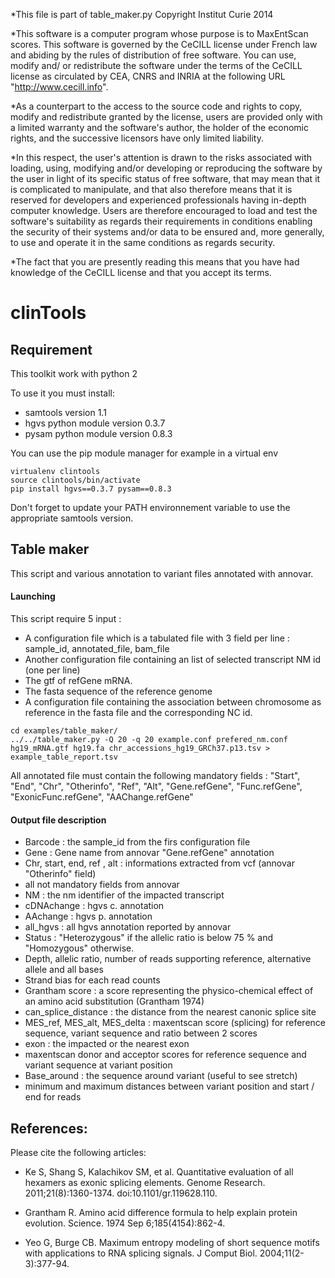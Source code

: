*This file is part of table_maker.py
Copyright Institut Curie 2014

*This software is a computer program whose purpose is to MaxEntScan scores.
This software is governed by the CeCILL license under French law and
abiding by the rules of distribution of free software.  You can  use, 
modify and/ or redistribute the software under the terms of the CeCILL
license as circulated by CEA, CNRS and INRIA at the following URL
"http://www.cecill.info". 

*As a counterpart to the access to the source code and  rights to copy,
modify and redistribute granted by the license, users are provided only
with a limited warranty  and the software's author,  the holder of the
economic rights,  and the successive licensors  have only  limited
liability. 

*In this respect, the user's attention is drawn to the risks associated
with loading,  using,  modifying and/or developing or reproducing the
software by the user in light of its specific status of free software,
that may mean  that it is complicated to manipulate,  and  that  also
therefore means  that it is reserved for developers  and  experienced
professionals having in-depth computer knowledge. Users are therefore
encouraged to load and test the software's suitability as regards their
requirements in conditions enabling the security of their systems and/or 
data to be ensured and,  more generally, to use and operate it in the 
same conditions as regards security. 

*The fact that you are presently reading this means that you have had
knowledge of the CeCILL license and that you accept its terms.

# clinTools

## Requirement

This toolkit work with python 2

To use it you must install:
  * samtools version 1.1
  * hgvs python module version 0.3.7
  * pysam python module version 0.8.3

You can use the pip module manager for example in a virtual env

```
virtualenv clintools
source clintools/bin/activate
pip install hgvs==0.3.7 pysam==0.8.3
```

Don't forget to update your PATH environnement variable to use the appropriate samtools version.

## Table maker

This script and various annotation to variant files annotated with annovar.

#### Launching

This script require 5 input :

* A configuration file which is a tabulated file with 3 field per line : sample_id, annotated_file, bam_file
* Another configuration file containing an list of selected transcript NM id (one per line)
* The gtf of refGene mRNA.
* The fasta sequence of the reference genome
* A configuration file containing the association between chromosome as reference in the fasta file and the corresponding NC id.

```
cd examples/table_maker/
../../table_maker.py -Q 20 -q 20 example.conf prefered_nm.conf hg19_mRNA.gtf hg19.fa chr_accessions_hg19_GRCh37.p13.tsv > example_table_report.tsv
```


All annotated file must contain the following mandatory fields : "Start", "End", "Chr", "Otherinfo", "Ref", "Alt", "Gene.refGene", "Func.refGene", "ExonicFunc.refGene", "AAChange.refGene"


#### Output file description

* Barcode : the sample_id from the firs configuration file
* Gene : Gene name from annovar "Gene.refGene" annotation
* Chr, start, end, ref , alt : informations extracted from vcf (annovar "Otherinfo" field)
* all not mandatory fields from annovar
* NM : the nm identifier of the impacted transcript
* cDNAchange : hgvs c. annotation
* AAchange : hgvs p. annotation
* all_hgvs : all hgvs annotation reported by annovar
* Status : "Heterozygous" if the allelic ratio is below 75 % and "Homozygous" otherwise.
* Depth, allelic ratio, number of reads supporting reference, alternative allele and all bases
* Strand bias for each read counts
* Grantham score : a score representing the physico-chemical effect of an amino acid substitution (Grantham 1974)
* can_splice_distance : the distance from the nearest canonic splice site
* MES_ref, MES_alt, MES_delta : maxentscan score (splicing) for reference sequence, variant sequence and ratio between 2 scores
* exon : the impacted or the nearest exon
* maxentscan donor and acceptor scores for reference sequence and variant sequence at variant position
* Base_around : the sequence around variant (useful to see stretch)
* minimum and maximum distances between variant position and start / end for reads


## References:

Please cite the following articles:


* Ke S, Shang S, Kalachikov SM, et al. Quantitative evaluation of all hexamers as exonic splicing elements. Genome Research. 2011;21(8):1360-1374. doi:10.1101/gr.119628.110.


* Grantham R. Amino acid difference formula to help explain protein evolution. Science. 1974 Sep 6;185(4154):862-4.

* Yeo G, Burge CB. Maximum entropy modeling of short sequence motifs with applications to RNA splicing signals. J Comput Biol. 2004;11(2-3):377-94.

